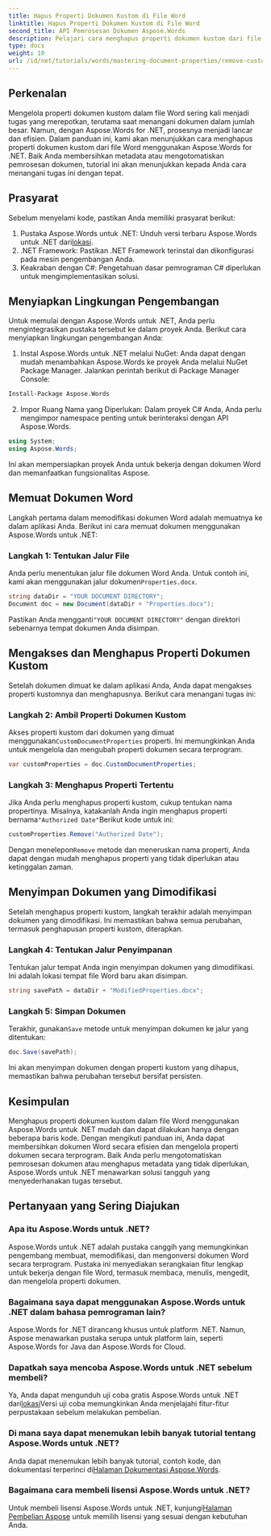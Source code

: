 ```yaml
---
title: Hapus Properti Dokumen Kustom di File Word
linktitle: Hapus Properti Dokumen Kustom di File Word
second_title: API Pemrosesan Dokumen Aspose.Words
description: Pelajari cara menghapus properti dokumen kustom dari file Word menggunakan Aspose.Words untuk .NET. Panduan terperinci ini menyediakan petunjuk langkah demi langkah untuk membersihkan metadata dokumen secara efisien, menghemat waktu dalam manajemen dan otomatisasi dokumen.
type: docs
weight: 10
url: /id/net/tutorials/words/mastering-document-properties/remove-custom-document-properties-in-word-files/
---
```

## Perkenalan

Mengelola properti dokumen kustom dalam file Word sering kali menjadi tugas yang merepotkan, terutama saat menangani dokumen dalam jumlah besar. Namun, dengan Aspose.Words for .NET, prosesnya menjadi lancar dan efisien. Dalam panduan ini, kami akan menunjukkan cara menghapus properti dokumen kustom dari file Word menggunakan Aspose.Words for .NET. Baik Anda membersihkan metadata atau mengotomatiskan pemrosesan dokumen, tutorial ini akan menunjukkan kepada Anda cara menangani tugas ini dengan tepat.

## Prasyarat

Sebelum menyelami kode, pastikan Anda memiliki prasyarat berikut:

1.  Pustaka Aspose.Words untuk .NET: Unduh versi terbaru Aspose.Words untuk .NET dari[lokasi](https://releases.aspose.com/words/net/).
2. .NET Framework: Pastikan .NET Framework terinstal dan dikonfigurasi pada mesin pengembangan Anda.
3. Keakraban dengan C#: Pengetahuan dasar pemrograman C# diperlukan untuk mengimplementasikan solusi.

## Menyiapkan Lingkungan Pengembangan

Untuk memulai dengan Aspose.Words untuk .NET, Anda perlu mengintegrasikan pustaka tersebut ke dalam proyek Anda. Berikut cara menyiapkan lingkungan pengembangan Anda:

1. Instal Aspose.Words untuk .NET melalui NuGet:
   Anda dapat dengan mudah menambahkan Aspose.Words ke proyek Anda melalui NuGet Package Manager. Jalankan perintah berikut di Package Manager Console:

```bash
Install-Package Aspose.Words
```

2. Impor Ruang Nama yang Diperlukan:
   Dalam proyek C# Anda, Anda perlu mengimpor namespace penting untuk berinteraksi dengan API Aspose.Words.
   
```csharp
using System;
using Aspose.Words;
```

Ini akan mempersiapkan proyek Anda untuk bekerja dengan dokumen Word dan memanfaatkan fungsionalitas Aspose.

## Memuat Dokumen Word

Langkah pertama dalam memodifikasi dokumen Word adalah memuatnya ke dalam aplikasi Anda. Berikut ini cara memuat dokumen menggunakan Aspose.Words untuk .NET:

### Langkah 1: Tentukan Jalur File

Anda perlu menentukan jalur file dokumen Word Anda. Untuk contoh ini, kami akan menggunakan jalur dokumen`Properties.docx`.

```csharp
string dataDir = "YOUR DOCUMENT DIRECTORY";
Document doc = new Document(dataDir + "Properties.docx");
```

 Pastikan Anda mengganti`"YOUR DOCUMENT DIRECTORY"` dengan direktori sebenarnya tempat dokumen Anda disimpan.

## Mengakses dan Menghapus Properti Dokumen Kustom

Setelah dokumen dimuat ke dalam aplikasi Anda, Anda dapat mengakses properti kustomnya dan menghapusnya. Berikut cara menangani tugas ini:

### Langkah 2: Ambil Properti Dokumen Kustom

 Akses properti kustom dari dokumen yang dimuat menggunakan`CustomDocumentProperties` properti. Ini memungkinkan Anda untuk mengelola dan mengubah properti dokumen secara terprogram.

```csharp
var customProperties = doc.CustomDocumentProperties;
```

### Langkah 3: Menghapus Properti Tertentu

 Jika Anda perlu menghapus properti kustom, cukup tentukan nama propertinya. Misalnya, katakanlah Anda ingin menghapus properti bernama`"Authorized Date"`Berikut kode untuk ini:

```csharp
customProperties.Remove("Authorized Date");
```

 Dengan menelepon`Remove` metode dan meneruskan nama properti, Anda dapat dengan mudah menghapus properti yang tidak diperlukan atau ketinggalan zaman.

## Menyimpan Dokumen yang Dimodifikasi

Setelah menghapus properti kustom, langkah terakhir adalah menyimpan dokumen yang dimodifikasi. Ini memastikan bahwa semua perubahan, termasuk penghapusan properti kustom, diterapkan.

### Langkah 4: Tentukan Jalur Penyimpanan

Tentukan jalur tempat Anda ingin menyimpan dokumen yang dimodifikasi. Ini adalah lokasi tempat file Word baru akan disimpan.

```csharp
string savePath = dataDir + "ModifiedProperties.docx";
```

### Langkah 5: Simpan Dokumen

 Terakhir, gunakan`Save` metode untuk menyimpan dokumen ke jalur yang ditentukan:

```csharp
doc.Save(savePath);
```

Ini akan menyimpan dokumen dengan properti kustom yang dihapus, memastikan bahwa perubahan tersebut bersifat persisten.

## Kesimpulan

Menghapus properti dokumen kustom dalam file Word menggunakan Aspose.Words untuk .NET mudah dan dapat dilakukan hanya dengan beberapa baris kode. Dengan mengikuti panduan ini, Anda dapat membersihkan dokumen Word secara efisien dan mengelola properti dokumen secara terprogram. Baik Anda perlu mengotomatiskan pemrosesan dokumen atau menghapus metadata yang tidak diperlukan, Aspose.Words untuk .NET menawarkan solusi tangguh yang menyederhanakan tugas tersebut.

## Pertanyaan yang Sering Diajukan

### Apa itu Aspose.Words untuk .NET?

Aspose.Words untuk .NET adalah pustaka canggih yang memungkinkan pengembang membuat, memodifikasi, dan mengonversi dokumen Word secara terprogram. Pustaka ini menyediakan serangkaian fitur lengkap untuk bekerja dengan file Word, termasuk membaca, menulis, mengedit, dan mengelola properti dokumen.

### Bagaimana saya dapat menggunakan Aspose.Words untuk .NET dalam bahasa pemrograman lain?

Aspose.Words for .NET dirancang khusus untuk platform .NET. Namun, Aspose menawarkan pustaka serupa untuk platform lain, seperti Aspose.Words for Java dan Aspose.Words for Cloud.

### Dapatkah saya mencoba Aspose.Words untuk .NET sebelum membeli?

 Ya, Anda dapat mengunduh uji coba gratis Aspose.Words untuk .NET dari[lokasi](https://releases.aspose.com/)Versi uji coba memungkinkan Anda menjelajahi fitur-fitur perpustakaan sebelum melakukan pembelian.

### Di mana saya dapat menemukan lebih banyak tutorial tentang Aspose.Words untuk .NET?

 Anda dapat menemukan lebih banyak tutorial, contoh kode, dan dokumentasi terperinci di[Halaman Dokumentasi Aspose.Words](https://reference.aspose.com/words/net/).

### Bagaimana cara membeli lisensi Aspose.Words untuk .NET?

Untuk membeli lisensi Aspose.Words untuk .NET, kunjungi[Halaman Pembelian Aspose](https://purchase.aspose.com/buy) untuk memilih lisensi yang sesuai dengan kebutuhan Anda.